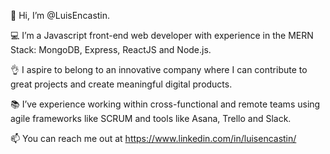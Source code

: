 👋 Hi, I’m @LuisEncastin.

💻  I’m a Javascript front-end web developer with experience in the MERN Stack: MongoDB, Express, ReactJS and Node.js. 

👌 I aspire to belong to an innovative company where I can contribute to great projects and create meaningful digital products.

📚 I’ve experience working within cross-functional and remote teams using agile frameworks like SCRUM and tools like Asana, Trello and Slack.

📫 You can reach me out at https://www.linkedin.com/in/luisencastin/




